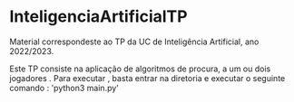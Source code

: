 # InteligenciaArtificialTP
Material correspondeste ao TP da UC de Inteligência Artificial, ano 2022/2023.

Este TP consiste na aplicação de algoritmos de procura, a um ou dois jogadores .
Para executar , basta entrar na diretoria e executar o seguinte comando : 'python3 main.py' 
